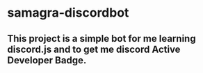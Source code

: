 # samagra-discordbot
## This project is a simple bot for me learning discord.js and to get me discord Active Developer Badge.
